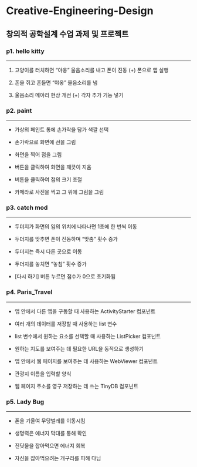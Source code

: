 # Creative-Engineering-Design

## 창의적 공학설계 수업 과제 및 프로젝트

### p1. hello kitty
* * *

1. 고양이를 터치하면 “야옹” 울음소리를 내고 폰이 진동 (+) 폰으로 앱 실행
  
2. 폰을 쥐고 흔들면 “야옹” 울음소리를 냄

3. 울음소리 메아리 현상 개선 (+) 각자 추가 기능 넣기

### p2. paint
* * *

* 가상의 페인트 통에 손가락을 담가 색깔 선택

* 손가락으로 화면에 선을 그림

* 화면을 찍어 점을 그림

* 버튼을 클릭하여 화면을 깨끗이 지움

* 버튼을 클릭하여 점의 크기 조절

* 카메라로 사진을 찍고 그 위에 그림을 그림

### p3. catch mod
* * *

* 두더지가 화면의 임의 위치에 나타나면 1초에 한 번씩 이동

* 두더지를 맞추면 폰이 진동하며 “맞춤” 횟수 증가

* 두더지는 즉시 다른 곳으로 이동

* 두더지를 놓치면 “놓침” 횟수 증가

* [다시 하기] 버튼 누르면 점수가 0으로 초기화됨

### p4. Paris_Travel
* * *

* 앱 안에서 다른 앱을 구동할 때 사용하는 ActivityStarter 컴포넌트

* 여러 개의 데이터를 저장할 때 사용하는 list 변수

* list 변수에서 원하는 요소를 선택할 때 사용하는 ListPicker 컴포넌트

* 원하는 지도를 보여주는 데 필요한 URL을 동적으로 생성하기

* 앱 안에서 웹 페이지를 보여주는 데 사용하는 WebViewer 컴포넌트

* 관광지 이름을 입력할 양식

* 웹 페이지 주소를 영구 저장하는 데 쓰는 TinyDB 컴포넌트

### p5. Lady Bug
* * *

* 폰을 기울여 무당벌레를 이동시킴

* 생명력은 에너지 막대를 통해 확인

* 진딧물을 잡아먹으면 에너지 회복

* 자신을 잡아먹으려는 개구리를 피해 다님

